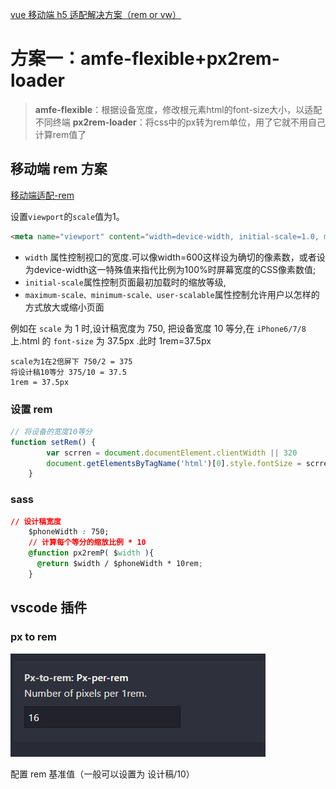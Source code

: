 

[vue 移动端 h5 适配解决方案（rem or vw）](https://juejin.cn/post/6844903917126434829)

# 方案一：amfe-flexible+px2rem-loader

> **amfe-flexible**：根据设备宽度，修改根元素html的font-size大小，以适配不同终端
> **px2rem-loader**：将css中的px转为rem单位，用了它就不用自己计算rem值了

## 移动端 rem 方案

[移动端适配-rem](https://juejin.cn/post/6844903577715113998#heading-9)

设置`viewport`的`scale`值为1。

```html
<meta name="viewport" content="width=device-width, initial-scale=1.0, maximum-scale=1.0, user-scalable=0">
```

- `width` 属性控制视口的宽度.可以像width=600这样设为确切的像素数，或者设为device-width这一特殊值来指代比例为100%时屏幕宽度的CSS像素数值;
- `initial-scale`属性控制页面最初加载时的缩放等级,
- `maximum-scale、minimum-scale、user-scalable`属性控制允许用户以怎样的方式放大或缩小页面

例如在 `scale` 为 1 时,设计稿宽度为 750, 把设备宽度 10 等分,在 `iPhone6/7/8`上.html 的 `font-size` 为 37.5px .此时 1rem=37.5px

```
scale为1在2倍屏下 750/2 = 375 
将设计稿10等分 375/10 = 37.5
1rem = 37.5px
```

### 设置 rem

```js
// 将设备的宽度10等分
function setRem() {
        var scrren = document.documentElement.clientWidth || 320
        document.getElementsByTagName('html')[0].style.fontSize = scrren / 10 + "px"
    } 
```



### sass

```css
// 设计稿宽度
    $phoneWidth : 750;
    // 计算每个等分的缩放比例 * 10
    @function px2remP( $width ){
      @return $width / $phoneWidth * 10rem;
    }
```

## vscode 插件

### px to rem

![1606120566750](assets/1606120566750.png)

配置 rem 基准值（一般可以设置为 设计稿/10）
